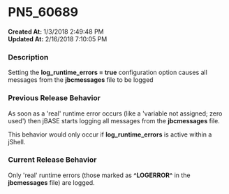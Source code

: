 # PN5_60689

**Created At:** 1/3/2018 2:49:48 PM  
**Updated At:** 2/16/2018 7:10:05 PM  


### Description

Setting the **log\_runtime\_errors = true** configuration option causes all messages from the **jbcmessages** file to be logged



### Previous Release Behavior

As soon as a 'real' runtime error occurs (like a 'variable not assigned; zero used') then jBASE starts logging all messages from the **jbcmessages** file.

This behavior would only occur if **log\_runtime\_errors** is active within a jShell.



### Current Release Behavior

Only 'real' runtime errors (those marked as **^LOGERROR^** in the **jbcmessages** file) are logged.

